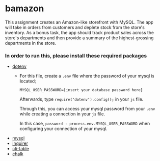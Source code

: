 # bamazon
This assignment creates an Amazon-like storefront with MySQL. The app will take in orders from customers and deplete stock from the store's inventory. As a bonus task, the app should track product sales across the store's departments and then provide a summary of the highest-grossing departments in the store.

### In order to run this, please install these required packages

- [dotenv](https://www.npmjs.com/package/dotenv)
  - For this file, create a `.env` file where the password of your mysql is located;
  
  
    `MYSQL_USER_PASSWORD=[insert your database password here]`
    
    
    Afterwards, type `require('dotenv').config();` in your `js` file.
    
    
    Through this, you can access your mysql password from your `.env` while creating a connection in your `js` file. 
    
    
    In this case, `password : process.env.MYSQL_USER_PASSWORD` when configuring your connection of your mysql.
- [mysql](https://www.npmjs.com/package/mysql)
- [inquirer](https://www.npmjs.com/package/inquirer)
- [cli-table](https://www.npmjs.com/package/cli-table)
- [chalk](https://www.npmjs.com/package/chalk)

